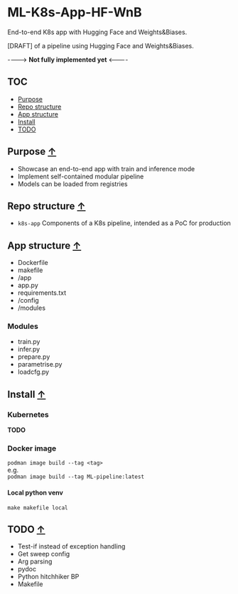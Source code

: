 # ML-K8s-App-HF-WnB

End-to-end K8s app with Hugging Face and Weights&amp;Biases.

[DRAFT] of a pipeline using Hugging Face and Weights&Biases.

----> **Not fully implemented yet** <----

## TOC

* [Purpose](#purpose-)
* [Repo structure ](#repo-structure-)
* [App structure](#app-structure-)
* [Install](#install-)
* [TODO](#todo-)

## Purpose [↑](#ml-k8s-app-hf-wnb)

* Showcase an end-to-end app with train and inference mode
* Implement self-contained modular pipeline
* Models can be loaded from registries 

## Repo structure [↑](#ml-k8s-app-hf-wnb)

* `k8s-app` Components of a K8s pipeline, intended as a PoC for production

## App structure [↑](#ml-k8s-app-hf-wnb)

* Dockerfile
* makefile
* /app
 * app.py
 * requirements.txt
 * /config
 * /modules

### Modules

* train.py
* infer.py
* prepare.py
 * parametrise.py
  * loadcfg.py

## Install [↑](#ml-k8s-app-hf-wnb)

### Kubernetes

**TODO**

### Docker image

`podman image build --tag <tag>`  
e.g.  
`podman image build --tag ML-pipeline:latest`

#### Local python venv

`make makefile local`

## TODO [↑](#ml-k8s-app-hf-wnb)

* Test-if instead of exception handling
* Get sweep config
* Arg parsing
* pydoc
* Python hitchhiker BP
* Makefile
